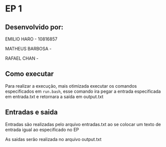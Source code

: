 #  EP 1

## Desenvolvido por: 
EMILIO HARO - 10816857

MATHEUS BARBOSA - 

RAFAEL CHAN - 

## Como executar
Para realizar a execução, mais otimizada executar os comandos especificados em `run.bash`, esse comando ira pegar a entrada especificada em entrada.txt e retornara a saída em output.txt 

## Entradas e saida
Entradas são realizadas pelo arquivo entradas.txt ao se colocar um texto de entrada igual ao especificado no EP

As saidas serão realizada no arquivo output.txt 




